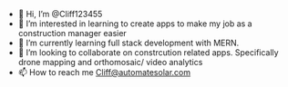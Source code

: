 - 👋 Hi, I’m @Cliff123455
- 👀 I’m interested in learning to create apps to make my job as a construction manager easier
- 🌱 I’m currently learning full stack development with MERN.
- 💞️ I’m looking to collaborate on constrcution related apps. Specifically drone mapping and orthomosaic/ video analytics
- 📫 How to reach me Cliff@automatesolar.com

<!---
Cliff123455/Cliff123455 is a ✨ special ✨ repository because its `README.md` (this file) appears on your GitHub profile.
You can click the Preview link to take a look at your changes.
--->
